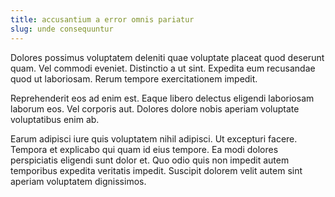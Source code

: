 ```yaml
---
title: accusantium a error omnis pariatur
slug: unde consequuntur
---
```


Dolores possimus voluptatem deleniti quae voluptate placeat quod deserunt quam. Vel commodi eveniet. Distinctio a ut sint. Expedita eum recusandae quod ut laboriosam. Rerum tempore exercitationem impedit.

Reprehenderit eos ad enim est. Eaque libero delectus eligendi laboriosam laborum eos. Vel corporis aut. Dolores dolore nobis aperiam voluptate voluptatibus enim ab.

Earum adipisci iure quis voluptatem nihil adipisci. Ut excepturi facere. Tempora et explicabo qui quam id eius tempore. Ea modi dolores perspiciatis eligendi sunt dolor et. Quo odio quis non impedit autem temporibus expedita veritatis impedit. Suscipit dolorem velit autem sint aperiam voluptatem dignissimos.
